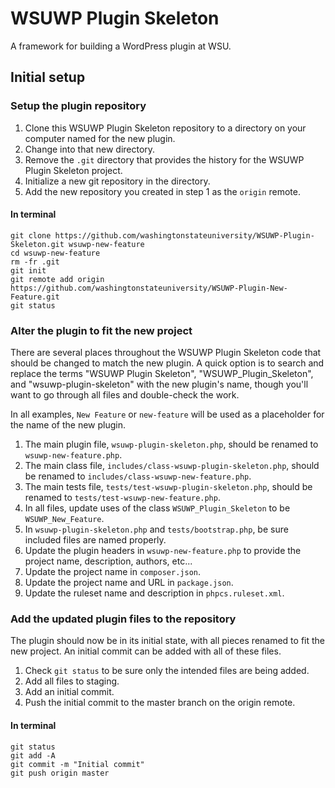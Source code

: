 # WSUWP Plugin Skeleton

A framework for building a WordPress plugin at WSU.

## Initial setup

### Setup the plugin repository

1. Clone this WSUWP Plugin Skeleton repository to a directory on your computer named for the new plugin.
1. Change into that new directory.
1. Remove the `.git` directory that provides the history for the WSUWP Plugin Skeleton project.
1. Initialize a new git repository in the directory.
1. Add the new repository you created in step 1 as the `origin` remote.

#### In terminal

```
git clone https://github.com/washingtonstateuniversity/WSUWP-Plugin-Skeleton.git wsuwp-new-feature
cd wsuwp-new-feature
rm -fr .git
git init
git remote add origin https://github.com/washingtonstateuniversity/WSUWP-Plugin-New-Feature.git
git status
```

### Alter the plugin to fit the new project

There are several places throughout the WSUWP Plugin Skeleton code that should be changed to match the new plugin. A quick option is to search and replace the terms "WSUWP Plugin Skeleton", "WSUWP_Plugin_Skeleton", and "wsuwp-plugin-skeleton" with the new plugin's name, though you'll want to go through all files and double-check the work.

In all examples, `New Feature` or `new-feature` will be used as a placeholder for the name of the new plugin.

1. The main plugin file, `wsuwp-plugin-skeleton.php`, should be renamed to `wsuwp-new-feature.php`.
1. The main class file, `includes/class-wsuwp-plugin-skeleton.php`, should be renamed to `includes/class-wsuwp-new-feature.php`.
1. The main tests file, `tests/test-wsuwp-plugin-skeleton.php`, should be renamed to `tests/test-wsuwp-new-feature.php`.
1. In all files, update uses of the class `WSUWP_Plugin_Skeleton` to be `WSUWP_New_Feature`.
1. In `wsuwp-plugin-skeleton.php` and `tests/bootstrap.php`, be sure included files are named properly.
1. Update the plugin headers in `wsuwp-new-feature.php` to provide the project name, description, authors, etc...
1. Update the project name in `composer.json`.
1. Update the project name and URL in `package.json`.
1. Update the ruleset name and description in `phpcs.ruleset.xml`.

### Add the updated plugin files to the repository

The plugin should now be in its initial state, with all pieces renamed to fit the new project. An initial commit can be added with all of these files.

1. Check `git status` to be sure only the intended files are being added.
1. Add all files to staging.
1. Add an initial commit.
1. Push the initial commit to the master branch on the origin remote.

#### In terminal

```
git status
git add -A
git commit -m "Initial commit"
git push origin master
```
